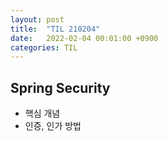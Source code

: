 ```yaml
---
layout: post
title:  "TIL 210204"
date:   2022-02-04 00:01:00 +0900
categories: TIL
---
```


## Spring Security
- 핵심 개념
- 인증, 인가 방법